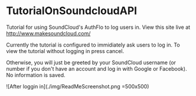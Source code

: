 # TutorialOnSoundcloudAPI

Tutorial for using SoundCloud's AuthFlo to log users in. 
View this site live at http://www.makesoundcloud.com/

Currently the tutorial is configured to immidiately ask users to log in. To view the tutorial without logging in press cancel. 

Otherwise, you will just be greeted by your SoundCloud username (or number if you don't have an account and log in with Google or Facebook). No information is saved.

![After loggin in](./img/ReadMeScreenshot.png =500x500)
